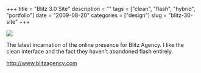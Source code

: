 +++
title = "Blitz 3.0 Site"
description = ""
tags = ["clean", "flash", "hybrid", "portfolio"]
date = "2009-08-20"
categories = ["design"]
slug = "blitz-30-site"
+++


 

  <div id="screens-thumbs" class="clearfix">
    <div class="txt-center" id="design-submission"><a href="http://www.blitzagency.com/"><img id='bluga-thumbnail-1867' class='bluga-thumbnail large' src='//konigi.com/media/bluga/
wt4a8d8bbb5a29a_0.jpg'/></a></div>  
  </div>   
<p>The latest incarnation of the online presence for Blitz Agency.  I like the clean interface and the fact they haven't abandoned flash entirely.</p>
<p><a href="http://www.blitzagency.com/">http://www.blitzagency.com</a></p>




